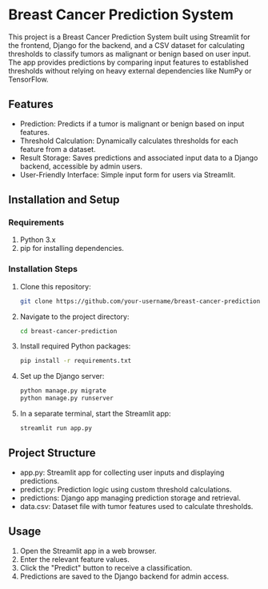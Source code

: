 # Breast Cancer Prediction System

This project is a Breast Cancer Prediction System built using Streamlit for the frontend, Django for the backend, and a CSV dataset for calculating thresholds to classify tumors as malignant or benign based on user input. The app provides predictions by comparing input features to established thresholds without relying on heavy external dependencies like NumPy or TensorFlow.

## Features
- Prediction: Predicts if a tumor is malignant or benign based on input features.
- Threshold Calculation: Dynamically calculates thresholds for each feature from a dataset.
- Result Storage: Saves predictions and associated input data to a Django backend, accessible by admin users.
- User-Friendly Interface: Simple input form for users via Streamlit.

## Installation and Setup

### Requirements
1. Python 3.x
2. pip for installing dependencies.

### Installation Steps
1. Clone this repository:
   ```bash
   git clone https://github.com/your-username/breast-cancer-prediction.git
   ```
2. Navigate to the project directory:
   ```bash
   cd breast-cancer-prediction
   ```
3. Install required Python packages:
   ```bash
   pip install -r requirements.txt
   ```
4. Set up the Django server:
   ```bash
   python manage.py migrate
   python manage.py runserver
   ```
5. In a separate terminal, start the Streamlit app:
   ```bash
   streamlit run app.py
   ```

## Project Structure
- app.py: Streamlit app for collecting user inputs and displaying predictions.
- predict.py: Prediction logic using custom threshold calculations.
- predictions: Django app managing prediction storage and retrieval.
- data.csv: Dataset file with tumor features used to calculate thresholds.

## Usage
1. Open the Streamlit app in a web browser.
2. Enter the relevant feature values.
3. Click the "Predict" button to receive a classification.
4. Predictions are saved to the Django backend for admin access.
